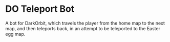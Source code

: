 # DO Teleport Bot
A bot for DarkOrbit, which travels the player from the home map to the next map, and then teleports back, in an attempt to be teleported to the Easter egg map.